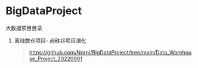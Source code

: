 # BigDataProject
大数据项目目录

1. 离线数仓项目- 尚硅谷项目演化

    >https://github.com/Norni/BigDataProject/tree/main/Data_Warehouse_Project_20220901
